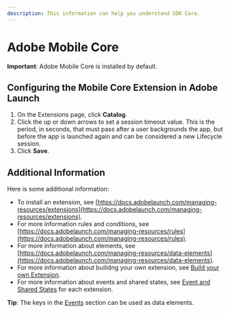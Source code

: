 ```yaml
---
description: This information can help you understand SDK Core.
---
```


# Adobe Mobile Core

**Important**: Adobe Mobile Core is installed by default. 

## Configuring the Mobile Core Extension in Adobe Launch

1. On the Extensions page, click **Catalog**.
2. Click the up or down arrows to set a session timeout value. This is the period, in seconds, that must pass after a user backgrounds the app, but before the app is launched again and can be considered a new Lifecycle session.
3. Click **Save**.

## Additional Information

Here is some additional information:

* To install an extension, see [https://docs.adobelaunch.com/managing-resources/extensions](https://docs.adobelaunch.com/managing-resources/extensions).
* For more information rules and conditions, see [https://docs.adobelaunch.com/managing-resources/rules](https://docs.adobelaunch.com/managing-resources/rules).
* For more information about elements, see [https://docs.adobelaunch.com/managing-resources/data-elements](https://docs.adobelaunch.com/managing-resources/data-elements).
* For more information about builidng your own extension, see [Build your own Extension](../../../extension-reference/mobile/build-your-own-extension/).  
* For more information about events and shared states, see [Event and Shared States](../../../extension-reference/mobile/build-your-own-extension/events/) for each extension.

**Tip**: The keys in the [Events](../../../extension-reference/mobile/build-your-own-extension/events/) section can be used as data elements.

